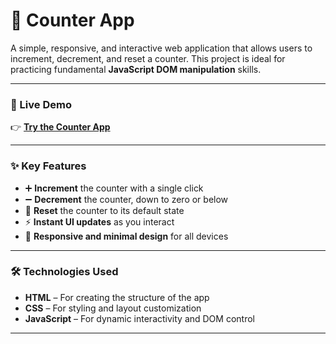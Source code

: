 # 🔢 Counter App

A simple, responsive, and interactive web application that allows users to increment, decrement, and reset a counter. This project is ideal for practicing fundamental **JavaScript DOM manipulation** skills.

---

### 🚀 Live Demo

👉 [**Try the Counter App**](https://ayushlochan.github.io/Counter-App/)

---

### ✨ Key Features

* ➕ **Increment** the counter with a single click
* ➖ **Decrement** the counter, down to zero or below
* 🔁 **Reset** the counter to its default state
* ⚡ **Instant UI updates** as you interact
* 📱 **Responsive and minimal design** for all devices

---

### 🛠️ Technologies Used

* **HTML** – For creating the structure of the app
* **CSS** – For styling and layout customization
* **JavaScript** – For dynamic interactivity and DOM control

---
